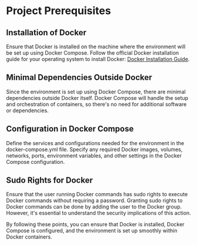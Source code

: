 # Project Prerequisites

## Installation of Docker

Ensure that Docker is installed on the machine where the environment will be set up using Docker Compose.
Follow the official Docker installation guide for your operating system to install Docker: [Docker Installation Guide](https://docs.docker.com/engine/install/).

## Minimal Dependencies Outside Docker

Since the environment is set up using Docker Compose, there are minimal dependencies outside Docker itself.
Docker Compose will handle the setup and orchestration of containers, so there's no need for additional software or dependencies.

## Configuration in Docker Compose

Define the services and configurations needed for the environment in the docker-compose.yml file.
Specify any required Docker images, volumes, networks, ports, environment variables, and other settings in the Docker Compose configuration.

## Sudo Rights for Docker

Ensure that the user running Docker commands has sudo rights to execute Docker commands without requiring a password.
Granting sudo rights to Docker commands can be done by adding the user to the Docker group. However, it's essential to understand the security implications of this action.

By following these points, you can ensure that Docker is installed, Docker Compose is configured, and the environment is set up smoothly within Docker containers.